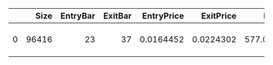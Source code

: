 |    |   Size |   EntryBar |   ExitBar |   EntryPrice |   ExitPrice |     PnL |   ReturnPct | EntryTime           | ExitTime            | Duration         |
|---:|-------:|-----------:|----------:|-------------:|------------:|--------:|------------:|:--------------------|:--------------------|:-----------------|
|  0 |  96416 |         23 |        37 |    0.0164452 |   0.0224302 | 577.054 |    0.363939 | 2022-11-28 00:00:00 | 2023-03-06 00:00:00 | 98 days 00:00:00 |